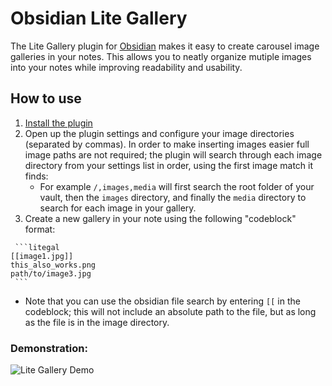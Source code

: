 # Obsidian Lite Gallery

The Lite Gallery plugin for [Obsidian](https://obsidian.md) makes it easy to create carousel image galleries in your notes. This allows you to neatly organize mutiple images into your notes while improving readability and usability. 

## How to use

1) [Install the plugin](https://help.obsidian.md/Extending+Obsidian/Community+plugins)
2) Open up the plugin settings and configure your image directories (separated by commas). In order to make inserting images easier full image paths are not required; the plugin will search through each image directory from your settings list in order, using the first image match it finds: 
    - For example `/,images,media` will first search the root folder of your vault, then the `images` directory, and finally the `media` directory to search for each image in your gallery.
3) Create a new gallery in your note using the following "codeblock" format:
```
 ```litegal
[[image1.jpg]]
this_also_works.png
path/to/image3.jpg
 ```
```
  - Note that you can use the obsidian file search by entering `[[` in the codeblock; this will not include an absolute path to the file, but as long as the file is in the image directory.

### Demonstration:

![Lite Gallery Demo](https://raw.githubusercontent.com/jpoles1/obsidian-litegal/955cd5f6f50048b9f8593bf46aa5c477a30976d5/litegaldemo.gif)